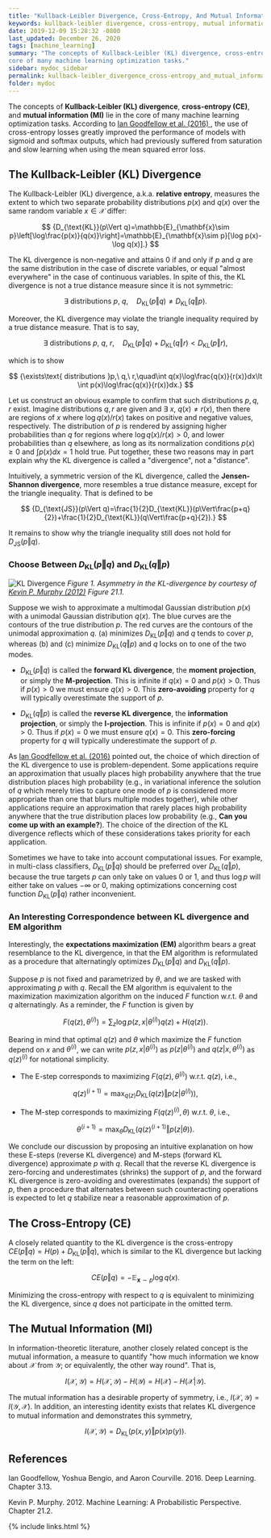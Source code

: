 ```yaml
--- 
title: "Kullback-Leibler Divergence, Cross-Entropy, And Mutual Information"
keywords: kullback-leibler divergence, cross-entropy, mutual information
date: 2019-12-09 15:28:32 -0800
last_updated: December 26, 2020
tags: [machine_learning]
summary: "The concepts of Kullback-Leibler (KL) divergence, cross-entropy (CE), and mutual information (MI) lie in the
core of many machine learning optimization tasks."
sidebar: mydoc_sidebar
permalink: kullback-leibler_divergence_cross-entropy_and_mutual_information.html
folder: mydoc
---
```


The concepts of **Kullback-Leibler (KL) divergence**, **cross-entropy (CE)**, and **mutual information (MI)** lie in the
core of many machine learning optimization tasks. According to <a href="#references">Ian Goodfellow et al. (2016) </a>,
the use of cross-entropy losses greatly improved the performance of models with sigmoid and softmax outputs, which
had previously suffered from saturation and slow learning when using the mean squared error loss.

## The Kullback-Leibler (KL) Divergence
The Kullback-Leibler (KL) divergence, a.k.a. **relative entropy**, measures the extent to which two separate probability
distributions $p(x)$ and $q(x)$ over the same random variable $x\in\mathcal{X}$ differ:

$$ 
  {D_{\text{KL}}(p\Vert q)=\mathbb{E}_{\mathbf{x}\sim p}\left[\log\frac{p(x)}{q(x)}\right]=\mathbb{E}_{\mathbf{x}\sim p}[\log p(x)-\log q(x)].}
$$

The KL divergence is non-negative and attains $0$ if and only if $p$ and $q$ are the same distribution in the case of
discrete variables, or equal "almost everywhere" in the case of continuous variables. In spite of this, the KL
divergence is not a true distance measure since it is not symmetric:
 
$$
  {\exists\text{ distributions }p,\ q,\quad D_{\text{KL}}(p\Vert q)\not=D_{\text{KL}}(q\Vert p).}
$$

Moreover, the KL divergence may violate the triangle inequality required by a true distance measure. That is to say,

$$
  {\exists\text{ distributions }p,\ q,\ r,\quad D_{\text{KL}}(p\Vert q)+D_{\text{KL}}(q\Vert r)\lt D_{\text{KL}}(p\Vert r),}
$$

which is to show

$$
  {\exists\text{ distributions }p,\ q,\ r,\quad\int q(x)\log\frac{q(x)}{r(x)}dx\lt \int p(x)\log\frac{q(x)}{r(x)}dx.}
$$

Let us construct an obvious example to confirm that such distributions $p, q, r$ exist. Imagine distributions $q,r$ are
given and $\exists\ x,\ q(x)\not=r(x)$, then there are regions of $x$ where $\log q(x)/r(x)$ takes on positive and
negative values, respectively. The distribution of $p$ is rendered by assigning higher probabilities than $q$ for
regions where $\log q(x)/r(x)>0$, and lower probabilities than $q$ elsewhere, as long as its normalization conditions
$p(x)\geq0$ and $\int p(x)dx=1$ hold true. Put together, these two reasons may in part explain why the KL divergence is
called a "divergence", not a "distance".

Intuitively, a symmetric version of the KL divergence, called the **Jensen-Shannon divergence**, more resembles a true
distance measure, except for the triangle inequality. That is defined to be

$$
  {D_{\text{JS}}(p\Vert q)=\frac{1}{2}D_{\text{KL}}(p\Vert\frac{p+q}{2})+\frac{1}{2}D_{\text{KL}}(q\Vert\frac{p+q}{2}).}
$$

It remains to show why the triangle inequality still does not hold for $D_{\text{JS}}(p\Vert q)$.

### Choose Between $D_{\text{KL}}(p\Vert q)$ and $D_{\text{KL}}(q\Vert p)$
![KL Divergence](http://i.caigoubao.cc/627357/github_blog/20191209-1.png)
_Figure 1. Asymmetry in the KL-divergence by courtesy of [Kevin P. Murphy (2012)](#references) Figure 21.1._

Suppose we wish to approximate a multimodal Gaussian distribution $p(x)$ with a unimodal Gaussian distribution $q(x)$.
The blue curves are the contours of the true distribution $p$. The red curves are the contours of the unimodal
approximation $q$. (a) minimizes $D_{\text{KL}}(p\Vert q)$ and $q$ tends to cover $p$, whereas (b) and (c) minimize
$D_{\text{KL}}(q\Vert p)$ and $q$ locks on to one of the two modes.

* $D_{\text{KL}}(p\Vert q)$ is called the **forward KL divergence**, the **moment projection**, or simply the
**M-projection**. This is infinite if $q(x)=0$ and $p(x)>0$. Thus if $p(x)>0$ we must ensure $q(x)>0$. This
**zero-avoiding** property for $q$ will typically overestimate the support of $p$.

* $D_{\text{KL}}(q\Vert p)$ is called the **reverse KL divergence**, the **information projection**, or simply the
**I-projection**. This is infinite if $p(x)=0$ and $q(x)>0$. Thus if $p(x)=0$ we must ensure $q(x)=0$. This
**zero-forcing** property for $q$ will typically underestimate the support of $p$.

As [Ian Goodfellow et al. (2016)](#references) pointed out, the choice of which direction of the KL divergence to use is
problem-dependent. Some applications require an approximation that usually places high probability anywhere that the
true distribution places high probability (e.g., in variational inference the solution of $q$ which merely tries to
capture one mode of $p$ is considered more appropriate than one that blurs multiple modes together), while other
applications require an approximation that rarely places high probability anywhere that the true distribution places low
probability (e.g., **Can you come up with an example?**). The choice of the direction of the KL divergence reflects
which of these considerations takes priority for each application.

Sometimes we have to take into account computational issues. For example, in multi-class classifiers,
$D_{\text{KL}}(p\Vert q)$ should be preferred over $D_{\text{KL}}(q\Vert p)$, because the true targets $p$ can only
take on values $0$ or $1$, and thus $\log p$ will either take on values $-\infty$ or $0$, making optimizations
concerning cost function $D_{\text{KL}}(p\Vert q)$ rather inconvenient.

### An Interesting Correspondence between KL divergence and EM algorithm
Interestingly, the **expectations maximization (EM)** algorithm bears a great resemblance to the KL divergence, in that
the EM algorithm is reformulated as a procedure that alternatingly optimizes $D_{\text{KL}}(p\Vert q)$ and
$D_{\text{KL}}(q\Vert p)$.

Suppose $p$ is not fixed and parametrized by $\theta$, and we are tasked with approximating $p$ with $q$. Recall the EM
algorithm is equivalent to the maximization maximization algorithm on the induced $F$ function w.r.t. $\theta$ and $q$
alternatingly. As a reminder, the $F$ function is given by

$$
  {F(q(z),\theta^{(i)})=\sum_z\log p(z,x\vert\theta^{(i)})q(z)+H(q(z)).}
$$

Bearing in mind that optimal $q(z)$ and $\theta$ which maximize the $F$ function depend on $x$ and $\theta^{(i)}$, we
can write $p(z,x\vert\theta^{(i)})$ as $p(z\vert\theta^{(i)})$ and $q(z\vert x,\theta^{(i)})$ as $q(z)^{(i)}$ for
notational simplicity.

* The E-step corresponds to maximizing $F(q(z),\theta^{(i)})$ w.r.t. $q(z)$, i.e.,

$$
  {q(z)^{(i+1)}=\max_{q(z)}D_{\text{KL}}(q(z)\Vert p(z\vert\theta^{(i)})),}
$$ 

* The M-step corresponds to maximizing $F(q(z)^{(i)},\theta)$ w.r.t. $\theta$, i.e.,

$$
  {\theta^{(i+1)}=\max_{\theta}D_{\text{KL}}(q(z)^{(i+1)}\Vert p(z\vert\theta)).}
$$

We conclude our discussion by proposing an intuitive explanation on how these E-steps (reverse KL divergence) and
M-steps (forward KL divergence) approximate $p$ with $q$. Recall that the reverse KL divergence is zero-forcing and
underestimates (shrinks) the support of $p$, and the forward KL divergence is zero-avoiding and overestimates (expands)
the support of $p$, then a procedure that alternates between such counteracting operations is expected to let $q$
stabilize near a reasonable approximation of $p$.

## The Cross-Entropy (CE)
A closely related quantity to the KL divergence is the cross-entropy $CE(p\Vert q)=H(p)+D_{\text{KL}}(p\Vert q)$, which
is similar to the KL divergence but lacking the term on the left:

$$
  {CE(p\Vert q)=-\mathbb{E}_{\mathbf{x}\sim p}\log q(x).}
$$

Minimizing the cross-entropy with respect to $q$ is equivalent to minimizing the KL divergence, since $q$ does not
participate in the omitted term.

## The Mutual Information (MI)
In information-theoretic literature, another closely related concept is the mutual information, a measure to quantify
"how much information we know about $\mathcal{X}$ from $\mathcal{Y}$; or equivalently, the other way round". That is,

$$
  {I(\mathcal{X},\mathcal{Y})=H(\mathcal{X},\mathcal{Y})-H(\mathcal{Y})=H(\mathcal{X})-H(\mathcal{X}\vert\mathcal{Y}).}
$$

The mutual information has a desirable property of symmetry, i.e.,
$I(\mathcal{X},\mathcal{Y})=I(\mathcal{Y},\mathcal{X})$. In addition, an interesting identity exists that relates KL
divergence to mutual information and demonstrates this symmetry,

$$
  {I(\mathcal{X},\mathcal{Y})=D_{\text{KL}}(p(x,y)\Vert p(x)p(y)).}
$$

## References
Ian Goodfellow, Yoshua Bengio, and Aaron Courville. 2016. Deep Learning. Chapter 3.13.

Kevin P. Murphy. 2012. Machine Learning: A Probabilistic Perspective. Chapter 21.2.

{% include links.html %}
